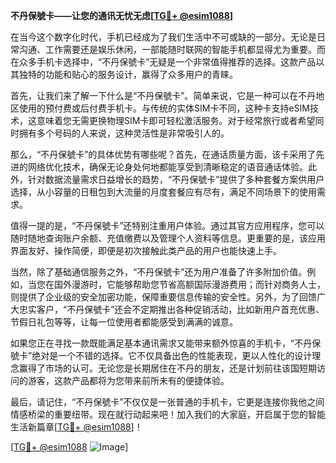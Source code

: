 **不丹保號卡——让您的通讯无忧无虑[[TG💪+ @esim1088](https://t.me/s/esim1088)]**

在当今这个数字化时代，手机已经成为了我们生活中不可或缺的一部分。无论是日常沟通、工作需要还是娱乐休闲，一部能随时联网的智能手机都显得尤为重要。而在众多手机卡选择中，“不丹保號卡”无疑是一个非常值得推荐的选择。这款产品以其独特的功能和贴心的服务设计，赢得了众多用户的青睐。

首先，让我们来了解一下什么是“不丹保號卡”。简单来说，它是一种可以在不丹地区使用的预付费或后付费手机卡。与传统的实体SIM卡不同，这种卡支持eSIM技术，这意味着您无需更换物理SIM卡即可轻松激活服务。对于经常旅行或者希望同时拥有多个号码的人来说，这种灵活性是非常吸引人的。

那么，“不丹保號卡”的具体优势有哪些呢？首先，在通话质量方面，该卡采用了先进的网络优化技术，确保无论身处何地都能享受到清晰稳定的语音通话体验。此外，针对数据流量需求日益增长的趋势，“不丹保號卡”提供了多种套餐方案供用户选择，从小容量的日租包到大流量的月度套餐应有尽有，满足不同场景下的使用需求。

值得一提的是，“不丹保號卡”还特别注重用户体验。通过其官方应用程序，您可以随时随地查询账户余额、充值缴费以及管理个人资料等信息。更重要的是，该应用界面友好、操作简便，即便是初次接触此类产品的用户也能快速上手。

当然，除了基础通信服务之外，“不丹保號卡”还为用户准备了许多附加价值。例如，当您在国外漫游时，它能够帮助您节省高额国际漫游费用；而针对商务人士，则提供了企业级的安全加密功能，保障重要信息传输的安全性。另外，为了回馈广大忠实客户，“不丹保號卡”还会不定期推出各种促销活动，比如新用户首充优惠、节假日礼包等等，让每一位使用者都能感受到满满的诚意。

如果您正在寻找一款既能满足基本通讯需求又能带来额外惊喜的手机卡，“不丹保號卡”绝对是一个不错的选择。它不仅具备出色的性能表现，更以人性化的设计理念赢得了市场的认可。无论您是长期居住在不丹的朋友，还是计划前往该国短期访问的游客，这款产品都将为您带来前所未有的便捷体验。

最后，请记住，“不丹保號卡”不仅仅是一张普通的手机卡，它更是连接你我他之间情感桥梁的重要纽带。现在就行动起来吧！加入我们的大家庭，开启属于您的智能生活新篇章[[TG💪+ @esim1088](https://t.me/s/esim1088)]！

[[TG💪+ @esim1088](https://t.me/s/esim1088) ![Image](https://i.postimg.cc/4NQfJmqS/Snipaste-2025-05-13-00-14-12.png)]